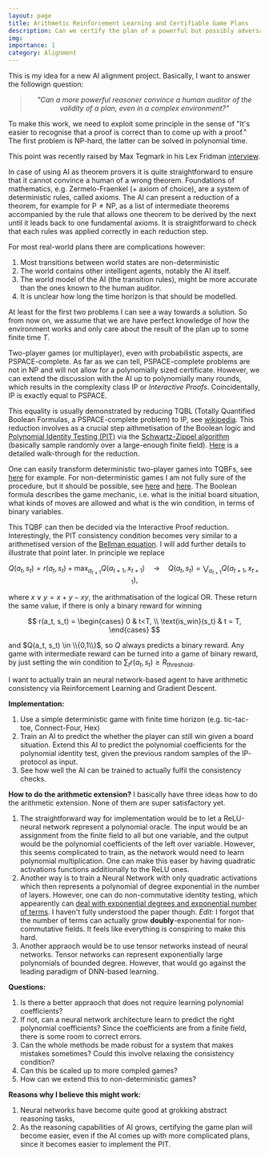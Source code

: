 ```yaml
---
layout: page
title: Arithmetic Reinforcement Learning and Certifiable Game Plans
description: Can we certify the plan of a powerful but possibly adversarial AI?
img:
importance: 1
category: Alignment
---
```



This is my idea for a new AI alignment project. Basically, I want to answer the followign question:

<blockquote style="text-align:center; font-style:italic; color:#333;">
  "Can a more powerful reasoner convince a human auditor of the validity of a plan, even in a complex environment?"
</blockquote>

To make this work, we need to exploit some principle in the sense of "It's easier to recognise that a proof is correct than to come up with a proof." The first problem is $\mathsf{NP}$-hard, the latter can be solved in polynomial time.

This point was recently raised by Max Tegmark in his Lex Fridman [interview](https://www.youtube.com/watch?v=VcVfceTsD0A&t=1h44m30s).

In case of using AI as theorem provers it is quite straightforward to ensure that it cannot convince a human of a wrong theorem. Foundations of mathematics, e.g. Zermelo-Fraenkel (+ axiom of choice), are a system of deterministic rules, called axioms. The AI can present a reduction of a theorem, for example for $\mathsf{P}\neq\mathsf{NP}$, as a list of intermediate theorems accompanied by the rule that allows one theorem to be derived by the next until it leads back to one fundamental axioms. It is straightforward to check that each rules was applied correctly in each reduction step.

For most real-world plans there are complications however:
1. Most transitions between world states are non-deterministic
1. The world contains other intelligent agents, notably the AI itself.
1. The world model of the AI (the transition rules), might be more accurate than the ones known to the human auditor.
1. It is unclear how long the time horizon is that should be modelled.

At least for the first two problems I can see a way towards a solution. So from now on, we assume that we are have perfect knowledge of how the environment works and only care about the result of the plan up to some finite time $T$.

Two-player games (or multiplayer), even with probabilistic aspects, are $\mathsf{PSPACE}$-complete. As far as we can tell, $\mathsf{PSPACE}$-complete problems are not in $\mathsf{NP}$ and will not allow for a polynomially sized certificate.
However, we can extend the discussion with the AI up to polynomially many rounds, which results in the complexity class $\mathsf{IP}$ or *Interactive Proofs*. Coincidentally, $\mathsf{IP}$ is exactly equal to $\mathsf{PSPACE}$.

This equality is usually demonstrated by reducing TQBL (Totally Quantified Boolean Formulas, a $\mathsf{PSPACE}$-complete problem) to $\mathsf{IP}$, see [wikipedia](https://en.wikipedia.org/wiki/IP_(complexity)#TQBF_is_a_member_of_IP). This reduction involves as a crucial step aithmetisation of the Boolean logic and [Polynomial Identity Testing (PIT)](https://en.wikipedia.org/wiki/Polynomial_identity_testing) via the [Schwartz-Zippel algorithm](https://en.wikipedia.org/wiki/Schwartz%E2%80%93Zippel_lemma) (basically sample randomly over a large-enough finite field). [Here](https://cs.brown.edu/courses/gs019/papers/ip.pdf) is a detailed walk-through for the reduction.

One can easily transform deterministic two-player games into TQBFs, see [here](https://scholar.google.com/scholar?hl=en&as_sdt=0%2C5&q=Encoding+Connect-4+using+Quantified+Boolean+Formulae+Ian+P+Gent+and+Andrew+G+D+Rowley&btnG=) for example. For non-deterministic games I am not fully sure of the procedure, but it should be possible, see [here](https://www.google.com/url?sa=t&rct=j&q=&esrc=s&source=web&cd=&ved=2ahUKEwjBh_md2O3-AhXB4KQKHSpDA9g4FBAWegQICRAB&url=https%3A%2F%2Fwww.fi.muni.cz%2Fusr%2Fkucera%2Fpapers%2Fqest07.ps&usg=AOvVaw26TwTX8w9Em1wC-UHHo5Wu) and [here](https://research-explorer.ista.ac.at/download/3846/5897/a_survey_of_stochastic_omega-regular_games.pdf). The Boolean formula describes the game mechanic, i.e. what is the initial board situation, what kinds of moves are allowed and what is the win condition, in terms of binary variables.

This TQBF can then be decided via the Interactive Proof reduction. Interestingly, the PIT consistency condition becomes very similar to a arithmetised version of the [Bellman equation](https://en.wikipedia.org/wiki/Bellman_equation). I will add further details to illustrate that point later.
In principle we replace

$$
 Q(a_t, s_t) = r(a_t, s_t) + \max_{a_{t+1}} Q(a_{t+1}, x_{t+1}) \quad\rightarrow\quad Q(a_t, s_t) = \bigvee_{a_{t+1}} Q(a_{t+1}, x_{t+1}),
$$

where $x \lor y = x + y - xy$, the arithmatisation of the logical OR.
These return the same value, if there is only a binary reward for winning

$$
r(a_t, s_t) = \begin{cases} 0 & t<T, \\ \text{is_win}(s_t) & t = T, \end{cases}
$$

and $Q(a_t, s_t) \in \\{0,1\\}$, so $Q$ always predicts a binary reward. Any game with intermediate reward can be turned into a game of binary reward, by just setting the win condition to $\sum_t r(a_t,s_t) \geq R_{\text{threshold}}$.

I want to actually train an neural network-based agent to have arithmetic consistency via Reinforcement Learning and Gradient Descent.


**Implementation:**
1. Use a simple deterministic game with finite time horizon (e.g. tic-tac-toe, Connect-Four, Hex)
1. Train an AI to predict the whether the player can still win given a board situation. Extend this AI to predict the polynomial coefficients for the polynomial identity test, given the previous random samples of the $\mathsf{IP}$-protocol as input.
1. See how well the AI can be trained to actually fulfil the consistency checks.

**How to do the arithmetic extension?**
I basically have three ideas how to do the arithmetic extension. None of them are super satisfactory yet.

1. The straightforward way for implementation would be to let a ReLU-neural network represent a polynomial oracle. The input would be an  assignment from the finite field to all but one variable, and the output would be the polynomial coefficients of the left over variable.
However, this seems complicated to train, as the network would need to learn polynomial multiplication. One can make this easer by having quadratic activations functions additionally to the ReLU ones.
1. Another way is to train a Neural Network with only quadratic activations which then represents a polynomial of degree exponential in the number of layers. However, one can do non-commutative identity testing, which appearently can [deal with exponential degrees and exponential number of terms](https://arxiv.org/pdf/1606.00596.pdf). I haven't fully understood the paper though. *Edit:* I forgot that the number of terms can actually grow **doubly**-exponential for non-commutative fields. It feels like everything is conspiring to make this hard.
1. Another appraoch would be to use tensor networks instead of neural networks. Tensor networks can represent exponentially large polynomials of bounded degree. However, that would go against the leading paradigm of DNN-based learning.


**Questions:**
1. Is there a better appraoch that does not require learning polynomial coefficients?
1. If not, can a neural network architecture learn to predict the right polynomial coefficients? Since the coefficients are from a finite field, there is some room to correct errors.
1. Can the whole methods be made robust for a system that makes mistakes sometimes? Could this involve relaxing the consistency condition?
1. Can this be scaled up to more compled games?
1. How can we extend this to non-deterministic games?

**Reasons why I believe this might work:**
1. Neural networks have become quite good at grokking abstract reasoning tasks,
1. As the reasoning capabilities of AI grows, certifying the game plan will become easier, even if the AI comes up with more complicated plans, since it becomes easier to implement the PIT.
